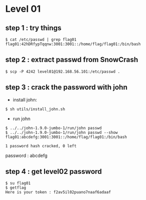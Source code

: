 # Level 01

## step 1 : try things
```
$ cat /etc/passwd | grep flag01
flag01:42hDRfypTqqnw:3001:3001::/home/flag/flag01:/bin/bash
```

## step 2 : extract passwd from SnowCrash
```
$ scp -P 4242 level01@192.168.56.101:/etc/passwd .
```

## step 3 : crack the password with john
- install john:
```
$ sh utils/install_john.sh
```

- run john
```
$ ../../john-1.9.0-jumbo-1/run/john passwd
$ ../../john-1.9.0-jumbo-1/run/john passwd --show
flag01:abcdefg:3001:3001::/home/flag/flag01:/bin/bash

1 password hash cracked, 0 left
```
password : abcdefg

## step 4 : get level02 password
```
$ su flag01
$ getflag
Here is your token : f2av5il02puano7naaf6adaaf
```
